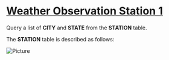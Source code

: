 # [Weather Observation Station 1](https://www.hackerrank.com/challenges/weather-observation-station-1/problem)

Query a list of <strong>CITY</strong> and <strong>STATE</strong> from the <strong>STATION</strong> table.

The <strong>STATION</strong> table is described as follows:

![Picture](https://s3.amazonaws.com/hr-challenge-images/9336/1449345840-5f0a551030-Station.jpg)
